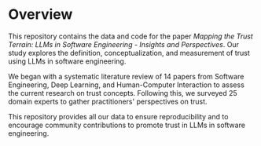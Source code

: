 # Overview
This repository contains the data and code for the paper *Mapping the Trust Terrain: LLMs in Software Engineering - Insights and Perspectives*. Our study explores the definition, conceptualization, and measurement of trust using LLMs in software engineering.

We began with a systematic literature review of 14 papers from Software Engineering, Deep Learning, and Human-Computer Interaction to assess the current research on trust concepts. Following this, we surveyed 25 domain experts to gather practitioners' perspectives on trust.

This repository provides all our data to ensure reproducibility and to encourage community contributions to promote trust in LLMs in software engineering.

